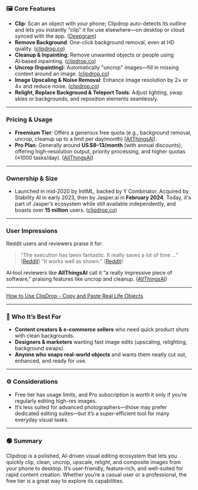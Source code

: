 ### 🖼️ Core Features

* **Clip**: Scan an object with your phone; Clipdrop auto-detects its outline and lets you instantly "clip" it for use elsewhere—on desktop or cloud synced with the app. ([Deepgram][1])
* **Remove Background**: One-click background removal, even at HD quality. ([clipdrop.co][2])
* **Cleanup & Inpainting**: Remove unwanted objects or people using AI‑based inpainting. ([clipdrop.co][2])
* **Uncrop (Inpainting)**: Automatically "uncrop" images—fill in missing context around an image. ([clipdrop.co][2])
* **Image Upscaling & Noise Removal**: Enhance image resolution by 2× or 4× and reduce noise. ([clipdrop.co][2])
* **Relight, Replace Background & Teleport Tools**: Adjust lighting, swap skies or backgrounds, and reposition elements seamlessly.

---

### Pricing & Usage

* **Freemium Tier**: Offers a generous free quota (e.g., background removal, uncrop, cleanup up to a limit per day/month) ([AllThingsAI][3]).
* **Pro Plan**: Generally around **US \$8–13/month** (with annual discounts), offering high-resolution output, priority processing, and higher quotas (≈1000 tasks/day). ([AllThingsAI][3])

---

### Ownership & Size

* Launched in mid‑2020 by InitML, backed by Y Combinator. Acquired by Stability AI in early 2023, then by Jasper.ai in **February 2024**. Today, it's part of Jasper’s ecosystem while still available independently, and boasts over **15 million** users. ([clipdrop.co][2])

---

### User Impressions

Reddit users and reviewers praise it for:

> “The execution has been fantastic. It really saves a lot of time ...” ([Reddit][4])
> “It works well as shown.” ([Reddit][4])

AI‑tool reviewers like **AllThingsAI** call it “a really impressive piece of software,” praising features like uncrop and cleanup. ([AllThingsAI][3])

---

[How to Use ClipDrop - Copy and Paste Real Life Objects](https://www.youtube.com/watch?v=Y762o8fiyLE&utm_source=chatgpt.com)

---

### 🎯 Who It’s Best For

* **Content creators & e-commerce sellers** who need quick product shots with clean backgrounds.
* **Designers & marketers** wanting fast image edits (upscaling, relighting, background swaps).
* **Anyone who snaps real-world objects** and wants them neatly cut out, enhanced, and ready for use.

---

### ⚙️ Considerations

* Free tier has usage limits, and Pro subscription is worth it only if you’re regularly editing high-res images.
* It’s less suited for advanced photographers—those may prefer dedicated editing suites—but it’s a super-efficient tool for many everyday visual tasks.

---

### 🟢 Summary

Clipdrop is a polished, AI-driven visual editing ecosystem that lets you quickly clip, clean, uncrop, upscale, relight, and composite images from your phone to desktop. It’s user‑friendly, feature‑rich, and well-suited for rapid content creation. Whether you’re a casual user or a professional, the free tier is a great way to explore its capabilities.

[1]: https://deepgram.com/ai-apps/clipdrop?utm_source=chatgpt.com "Clipdrop: AI-Powered Visual Creation Tools Revolutionize Design"
[2]: https://clipdrop.co/?utm_source=chatgpt.com "Clipdrop"
[3]: https://allthingsai.com/tool/clipdrop?utm_source=chatgpt.com "Clipdrop Review - AllThingsAI"
[4]: https://www.reddit.com/r/androidapps/comments/m35sja/has_any_of_you_tried_clipdrop_yet/?utm_source=chatgpt.com "Has any of you tried ClipDrop yet? : r/androidapps - Reddit"
